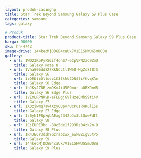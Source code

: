 ```yaml
---
layout: produk-casinghp
title: Star Trek Beyond Samsung Galaxy S9 Plus Case
categories: samsung
tags: galaxy

# Produk
product-title: Star Trek Beyond Samsung Galaxy S9 Plus Case
harga: 90000
sku: hn-4742
image-drive: 144kecMjDDGB4caUk7V1E1SHWUG5mUOBW
gallery:
  - url: 1WQ23RoPyFSGif4chS7-6CpVPN2zC9ZmU
    title: Galaxy Note 8
  - url: 1VhaG06dd827KkNCctl1W58-HgZsSt8J5
    title: Galaxy S6
  - url: 1c9RDtbQllsez1K36tkUEQN8liYKvqKRo
    title: Galaxy S6 Edge
  - url: 1hJKyJZ8B_zmDKmJiU5P9mur-a0BXDnWR
    title: Galaxy S6 Edge Plus
  - url: 1VEmLRPNRvD-eFLBgjGVlHzeCMhS9ti4V
    title: Galaxy S7
  - url: 1X3zjwmq7av4XzyC0pvrUcPusR4RulI5s
    title: Galaxy S7 Edge
  - url: 1z6yh1F8pkqbAExg2342oJx3LlOwwFdIt
    title: Galaxy S8
  - url: 1CjEUPE9bq_-8Oc5de1f293Rz04zk2m-O
    title: Galaxy S8 Plus
  - url: 1R4JE6r3dJhYGzrabzwx_ewkBZIgVJtP5
    title: Galaxy S9
  - url: 144kecMjDDGB4caUk7V1E1SHWUG5mUOBW
    title: Galaxy S9 Plus
---
```

